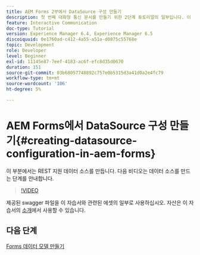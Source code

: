 ```yaml
---
title: AEM Forms 2부에서 DataSource 구성 만들기
description: 첫 번째 대화형 통신 문서를 만들기 위한 2단계 튜토리얼의 일부입니다. 이 부분에서는 REST 지원 데이터 소스를 만듭니다.  다음 비디오는 데이터 소스를 만드는 단계를 안내합니다.
feature: Interactive Communication
doc-type: Tutorial
version: Experience Manager 6.4, Experience Manager 6.5
discoiquuid: 0e1760ad-c412-4a55-a51a-d0875c55768e
topic: Development
role: Developer
level: Beginner
exl-id: 11145e87-7eef-4183-ac6f-efc8d35d0670
duration: 151
source-git-commit: 03b68057748892c757e0b5315d3a41d0a2e4fc79
workflow-type: tm+mt
source-wordcount: '106'
ht-degree: 5%

---
```


# AEM Forms에서 DataSource 구성 만들기{#creating-datasource-configuration-in-aem-forms}

이 부분에서는 REST 지원 데이터 소스를 만듭니다.  다음 비디오는 데이터 소스를 만드는 단계를 안내합니다.

>[!VIDEO](https://video.tv.adobe.com/v/22344?quality=12&learn=on)

제공된 swagger 파일을 이 자습서와 관련된 에셋의 일부로 사용하십시오. 자산은 이 자습서의 [소개](introduction.md)에서 사용할 수 있습니다.

## 다음 단계

[Forms 데이터 모델 만들기](./partthree.md)
